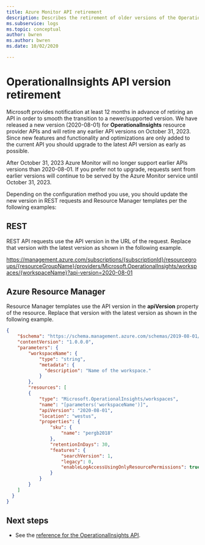 ```yaml
---
title: Azure Monitor API retirement
description: Describes the retirement of older versions of the OperationalInsights resource provider API.
ms.subservice: logs
ms.topic: conceptual
author: bwren
ms.author: bwren
ms.date: 10/02/2020

---
```


# OperationalInsights API version retirement
Microsoft provides notification at least 12 months in advance of retiring an API in order to smooth the transition to a newer/supported version. We have released a new version (2020-08-01) for **OperationalInsights** resource provider APIs and will retire any earlier API versions on October 31, 2023. Since new features and functionality and optimizations are only added to the current API you should upgrade to the latest API version as early as possible.

After October 31, 2023 Azure Monitor will no longer support earlier APIs versions than 2020-08-01. If you prefer not to upgrade, requests sent from earlier versions will continue to be served by the Azure Monitor service until October 31, 2023.

Depending on the configuration method you use, you should update the new version in REST requests and Resource Manager templates per the following examples:


## REST
REST API requests use the API version in the URL of the request. Replace that version with the latest version as shown in the following example.

https://management.azure.com/subscriptions/{subscriptionId}/resourcegroups/{resourceGroupName}/providers/Microsoft.OperationalInsights/workspaces/{workspaceName}?api-version=2020-08-01

## Azure Resource Manager
Resource Manager templates use the API version in the **apiVersion** property of the resource. Replace that version with the latest version as shown in the following example.


```json
{
    "$schema": "https://schema.management.azure.com/schemas/2019-08-01/deploymentTemplate.json#",
    "contentVersion": "1.0.0.0",
    "parameters": {
        "workspaceName": {
            "type": "string",
            "metadata": {
              "description": "Name of the workspace."
            }
        },
        "resources": [
        {
            "type": "Microsoft.OperationalInsights/workspaces",
            "name": "[parameters('workspaceName')]",
            "apiVersion": "2020-08-01",
            "location": "westus",
            "properties": {
                "sku": {
                    "name": "pergb2018"
                },
                "retentionInDays": 30,
                "features": {
                    "searchVersion": 1,
                    "legacy": 0,
                    "enableLogAccessUsingOnlyResourcePermissions": true
                }
            }
        }
    ]
  }
}
```


## Next steps

- See the [reference for the OperationalInsights API](https://docs.microsoft.com/azure/templates/microsoft.operationalinsights/allversions).
